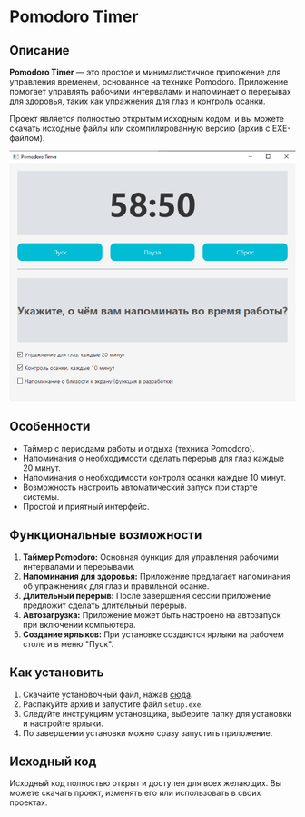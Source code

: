 # Pomodoro Timer

## Описание

**Pomodoro Timer** — это простое и минималистичное приложение для управления временем, основанное на технике Pomodoro. Приложение помогает управлять рабочими интервалами и напоминает о перерывах для здоровья, таких как упражнения для глаз и контроль осанки. 

Проект является полностью открытым исходным кодом, и вы можете скачать исходные файлы или скомпилированную версию (архив с EXE-файлом).

![Интерфейс приложения](img/interface.PNG)

## Особенности

- Таймер с периодами работы и отдыха (техника Pomodoro).
- Напоминания о необходимости сделать перерыв для глаз каждые 20 минут.
- Напоминания о необходимости контроля осанки каждые 10 минут.
- Возможность настроить автоматический запуск при старте системы.
- Простой и приятный интерфейс.

## Функциональные возможности

1. **Таймер Pomodoro:** Основная функция для управления рабочими интервалами и перерывами.
2. **Напоминания для здоровья:** Приложение предлагает напоминания об упражнениях для глаз и правильной осанке.
3. **Длительный перерыв:** После завершения сессии приложение предложит сделать длительный перерыв.
4. **Автозагрузка:** Приложение может быть настроено на автозапуск при включении компьютера.
5. **Создание ярлыков:** При установке создаются ярлыки на рабочем столе и в меню "Пуск".

## Как установить

1. Скачайте установочный файл, нажав [сюда](https://github.com/makwerik/TommatoTime/blob/master/setup.rar).
2. Распакуйте архив и запустите файл `setup.exe`.
3. Следуйте инструкциям установщика, выберите папку для установки и настройте ярлыки.
4. По завершении установки можно сразу запустить приложение.


## Исходный код

Исходный код полностью открыт и доступен для всех желающих. Вы можете скачать проект, изменять его или использовать в своих проектах. 

